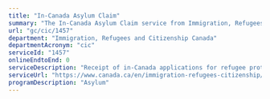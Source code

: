 ```yaml
---
title: "In-Canada Asylum Claim"
summary: "The In-Canada Asylum Claim service from Immigration, Refugees and Citizenship Canada is not available end-to-end online, according to the GC Service Inventory."
url: "gc/cic/1457"
department: "Immigration, Refugees and Citizenship Canada"
departmentAcronym: "cic"
serviceId: "1457"
onlineEndtoEnd: 0
serviceDescription: "Receipt of in-Canada applications for refugee protection (refugee claims). Eligible claims are referred to the Immigration and Refugee Board for a hearing and decision."
serviceUrl: "https://www.canada.ca/en/immigration-refugees-citizenship/services/refugees.html"
programDescription: "Asylum"
---
```

